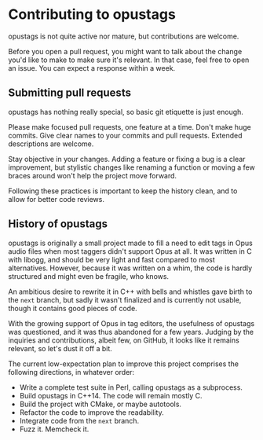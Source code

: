 # Contributing to opustags

opustags is not quite active nor mature, but contributions are welcome.

Before you open a pull request, you might want to talk about the change you'd
like to make to make sure it's relevant. In that case, feel free to open an
issue. You can expect a response within a week.

## Submitting pull requests

opustags has nothing really special, so basic git etiquette is just enough.

Please make focused pull requests, one feature at a time. Don't make huge
commits. Give clear names to your commits and pull requests. Extended
descriptions are welcome.

Stay objective in your changes. Adding a feature or fixing a bug is a clear
improvement, but stylistic changes like renaming a function or moving a few
braces around won't help the project move forward.

Following these practices is important to keep the history clean, and to allow
for better code reviews.

## History of opustags

opustags is originally a small project made to fill a need to edit tags in Opus
audio files when most taggers didn't support Opus at all. It was written in C
with libogg, and should be very light and fast compared to most alternatives.
However, because it was written on a whim, the code is hardly structured and
might even be fragile, who knows.

An ambitious desire to rewrite it in C++ with bells and whistles gave birth to
the `next` branch, but sadly it wasn't finalized and is currently not usable,
though it contains good pieces of code.

With the growing support of Opus in tag editors, the usefulness of opustags was
questioned, and it was thus abandoned for a few years. Judging by the
inquiries and contributions, albeit few, on GitHub, it looks like it remains
relevant, so let's dust it off a bit.

The current low-expectation plan to improve this project comprises the
following directions, in whatever order:

- Write a complete test suite in Perl, calling opustags as a subprocess.
- Build opustags in C++14. The code will remain mostly C.
- Build the project with CMake, or maybe autotools.
- Refactor the code to improve the readability.
- Integrate code from the `next` branch.
- Fuzz it. Memcheck it.
